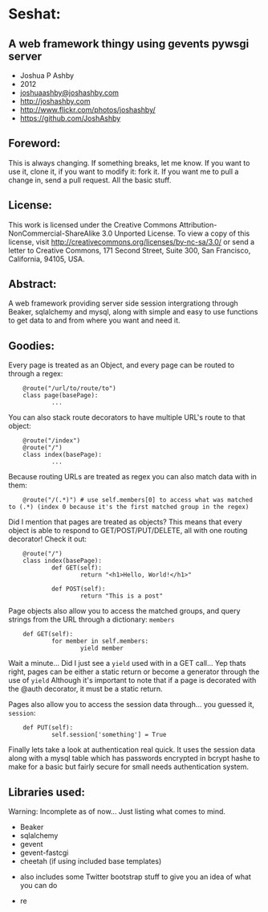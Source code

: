 Seshat:
=============
A web framework thingy using gevents pywsgi server
--------------------------------------------------
* Joshua P Ashby
* 2012
* joshuaashby@joshashby.com
* http://joshashby.com
* http://www.flickr.com/photos/joshashby/
* https://github.com/JoshAshby

Foreword:
--------------
This is always changing. If something breaks, let me know. If you want to use it, clone it, if you want to modify it: fork it. If you want me to pull a change in, send a pull request. All the basic stuff.

License:
-------------
This work is licensed under the Creative Commons Attribution-NonCommercial-ShareAlike 3.0 Unported License. To view a copy of this license, visit http://creativecommons.org/licenses/by-nc-sa/3.0/ or send a letter to Creative Commons, 171 Second Street, Suite 300, San Francisco, California, 94105, USA.

Abstract:
-------------
A web framework providing server side session intergrationg through Beaker, sqlalchemy and mysql, along with simple and easy to use functions to get data to and from where you want and need it.

Goodies:
-----------
Every page is treated as an Object, and every page can be routed to through a regex:

        @route("/url/to/route/to")
        class page(basePage):
                ...

You can also stack route decorators to have multiple URL's route to that object:

        @route("/index")
        @route("/")
        class index(basePage):
                ...

Because routing URLs are treated as regex you can also match data with in them:

        @route("/(.*)") # use self.members[0] to access what was matched to (.*) (index 0 because it's the first matched group in the regex)

Did I mention that pages are treated as objects? This means that every object is able to respond to GET/POST/PUT/DELETE, all with one routing decorator!
Check it out:

        @route("/")
        class index(basePage):
                def GET(self):
                        return "<h1>Hello, World!</h1>"

                def POST(self):
                        return "This is a post"

Page objects also allow you to access the matched groups, and query strings from the URL through a dictionary: ``members``

        def GET(self):
                for member in self.members:
                        yield member

Wait a minute... Did I just see a `yield` used with in a GET call... Yep thats right, pages can be either a static return or become a generator through the use of `yield` Although it's important to note that if a page is decorated with the @auth decorator, it must be a static return.

Pages also allow you to access the session data through... you guessed it, `session`:

        def PUT(self):
                self.session['something'] = True

Finally lets take a look at authentication real quick. It uses the session data along with a mysql table which has passwords encrypted in bcrypt hashe to make for a basic but fairly secure for small needs authentication system.

Libraries used:
----------------------
Warning: Incomplete as of now... Just listing what comes to mind.

* Beaker
* sqlalchemy
* gevent
* gevent-fastcgi
* cheetah (if using included base templates)
 - also includes some Twitter bootstrap stuff to give you an idea of what you can do
* re
